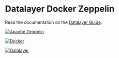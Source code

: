 # Datalayer Docker Zeppelin

Read the documentation on the [Datalayer Guide](http://platform.datalayer.io/guide/latest/docker/zeppelin-datalayer).

[![Apache Zeppelin](http://platform.datalayer.io/ext/images/logo-zeppelin-small.png)](http://zeppelin.incubator.apache.org)

[![Docker](http://platform.datalayer.io/ext/images/docker-logo-small.png)](https://www.docker.com/)

[![Datalayer](http://platform.datalayer.io/ext/images/logo_horizontal_072ppi.png)](http://datalayer.io)
